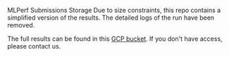 MLPerf Submissions Storage
Due to size constraints, this repo contains a simplified version of the results. The detailed logs of the run have been removed.

The full results can be found in this  <a href="https://console.cloud.google.com/storage/browser/mlperf-storage-v10-submissions/submissions_storage_v1.0/Huawei">GCP bucket</a>. If you don't have access, please contact us.